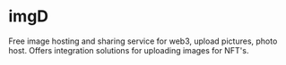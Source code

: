 # imgD
Free image hosting and sharing service for web3,  upload pictures, photo host. Offers integration solutions for uploading images for NFT's.
